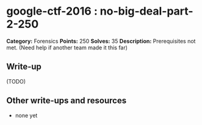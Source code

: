 # google-ctf-2016 : no-big-deal-part-2-250

**Category:** Forensics
**Points:** 250
**Solves:** 35
**Description:**
Prerequisites not met.  (Need help if another team made it this far)


## Write-up

(TODO)

## Other write-ups and resources

* none yet
